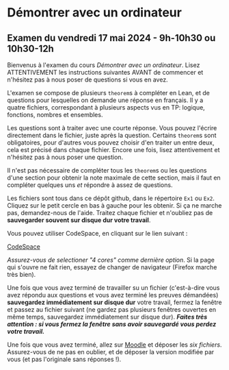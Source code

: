 # Démontrer avec un ordinateur
## Examen du vendredi 17 mai 2024 - 9h-10h30 ou 10h30-12h

Bienvenus à l'examen du cours *Démontrer avec un ordinateur*. Lisez ATTENTIVEMENT les instructions suivantes AVANT de commencer et n'hésitez pas à nous poser de questions si vous en avez.

L'examen se compose de plusieurs `theorem`s à compléter en Lean, et de questions pour lesquelles on demande une réponse en français. Il y a quatre fichiers, correspondant à plusieurs aspects vus en TP: logique, fonctions, nombres et ensembles.

Les questions sont à traiter avec une courte réponse. Vous pouvez l'écrire directement dans le fichier, juste après la question. Certains `theorem`s sont obligatoires, pour d'autres vous pouvez choisir d'en traiter un entre deux, cela est précisé dans chaque fichier. Encore une fois, lisez attentivement et n'hésitez pas à nous poser une question.

Il n'est pas nécessaire de compléter tous les `theorem`s ou les questions d'une section pour obtenir la note maximale de cette section, mais il faut en compléter quelques uns *et* répondre à assez de questions.

Les fichiers sont tous dans ce dépôt github, dans le répertoire `Ex1` ou `Ex2`. Cliquez sur le petit cercle en bas à gauche pour les obtenir. Si ça ne marche pas, demandez-nous de l'aide. Traitez chaque fichier et n'oubliez pas de **sauvegarder souvent sur disque dur votre travail**.

Vous pouvez utiliser CodeSpace, en cliquant sur le lien suivant :

[CodeSpace](https://codespaces.new/riccardobrasca/LeanTeaching)

*Assurez-vous de selectioner "4 cores" comme dernière option*. Si la page qui s'ouvre ne fait rien, essayez de changer de navigateur (Firefox marche très bien).

Une fois que vous avez terminé de travailler su un fichier (c'est-à-dire vous avez répondu aux questions et vous avez terminé les preuves démandées) **sauvegardez immédiatement sur disque dur** votre travail, fermez la fenêtre et passez au fichier suivant (ne gardez pas plusieurs fenêtres ouvertes en même temps, sauvegardez immédiatement sur disque dur). _**Faites très attention : si vous fermez la fenêtre sans avoir sauvegardé vous perdez votre travail.**_

Une fois que vous avez terminé, allez sur [Moodle](https://moodle.u-paris.fr/course/view.php?id=41914#section-2) et déposer les *six fichiers*. Assurez-vous de ne pas en oublier, et de déposer la version modifiée par vous (et pas l'originale sans réponses !).
